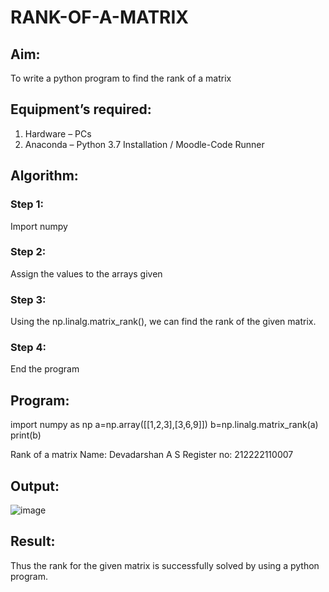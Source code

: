 # RANK-OF-A-MATRIX
## Aim:
To write a python program to find the rank of a matrix
## Equipment’s required:
1. 	Hardware – PCs
2. 	Anaconda – Python 3.7 Installation / Moodle-Code Runner
## Algorithm:
### Step 1: 
Import numpy
### Step 2:
Assign the values to the arrays given 
### Step 3:
Using the np.linalg.matrix_rank(), we can find the rank of the given matrix.
### Step 4: 
End the program
## Program:

import numpy as np
a=np.array([[1,2,3],[3,6,9]])
b=np.linalg.matrix_rank(a)
print(b)

Rank of a matrix
Name: Devadarshan A S
Register no: 212222110007
## Output:
![image](https://github.com/DEVADARSHAN2/RANK-OF-A-MATRIX/assets/119432150/46b7204b-ecc4-4cc6-98fe-c049d52a4e60)

## Result:
Thus the rank for the given matrix is successfully solved by  using a python program.


